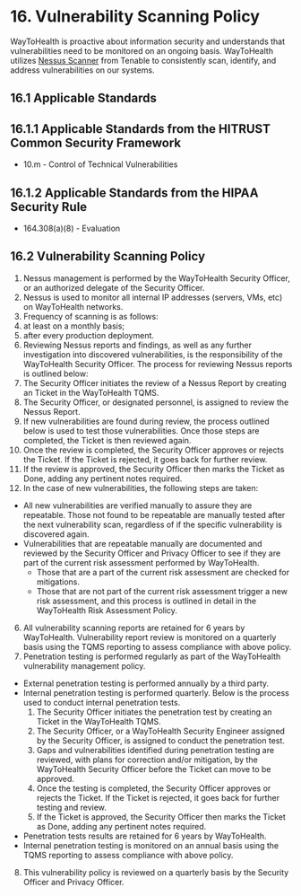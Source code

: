 # 16. Vulnerability Scanning Policy

WayToHealth is proactive about information security and understands that vulnerabilities need to be monitored on an ongoing basis. WayToHealth utilizes [Nessus Scanner](http://www.tenable.com/products/nessus) from Tenable to consistently scan, identify, and address vulnerabilities on our systems. 

## 16.1 Applicable Standards

## 16.1.1 Applicable Standards from the HITRUST Common Security Framework

* 10.m - Control of Technical Vulnerabilities

## 16.1.2 Applicable Standards from the HIPAA Security Rule

* 164.308(a)(8) - Evaluation

## 16.2 Vulnerability Scanning Policy

1. Nessus management is performed by the WayToHealth Security Officer, or an authorized delegate of the Security Officer.
2. Nessus is used to monitor all internal IP addresses (servers, VMs, etc) on WayToHealth networks.
3. Frequency of scanning is as follows:
  1. at least on a monthly basis;
  2. after every production deployment.
4. Reviewing Nessus reports and findings, as well as any further investigation into discovered vulnerabilities, is the responsibility of the WayToHealth Security Officer. The process for reviewing Nessus reports is outlined below:
  1. The Security Officer initiates the review of a Nessus Report by creating an Ticket in the WayToHealth TQMS.
  2. The Security Officer, or designated personnel, is assigned to review the Nessus Report.
  3. If new vulnerabilities are found during review, the process outlined below is used to test those vulnerabilities. Once those steps are completed, the Ticket is then reviewed again.
  4. Once the review is completed, the Security Officer approves or rejects the Ticket. If the Ticket is rejected, it goes back for further review.
  5. If the review is approved, the Security Officer then marks the Ticket as Done, adding any pertinent notes required.
5. In the case of new vulnerabilities, the following steps are taken:
  * All new vulnerabilities are verified manually to assure they are repeatable. Those not found to be repeatable are manually tested after the next vulnerability scan, regardless of if the specific vulnerability is discovered again.
  * Vulnerabilities that are repeatable manually are documented and reviewed by the Security Officer and Privacy Officer to see if they are part of the current risk assessment performed by WayToHealth.
    * Those that are a part of the current risk assessment are checked for mitigations.
    * Those that are not part of the current risk assessment trigger a new risk assessment, and this process is outlined in detail in the WayToHealth Risk Assessment Policy.
6. All vulnerability scanning reports are retained for 6 years by WayToHealth. Vulnerability report review is monitored on a quarterly basis using the  TQMS reporting to assess compliance with above policy.
7. Penetration testing is performed regularly as part of the WayToHealth vulnerability management policy.
  * External penetration testing is performed annually by a third party.
  * Internal penetration testing is performed quarterly. Below is the process used to conduct internal penetration tests.
      1. The Security Officer initiates the penetration test by creating an Ticket in the WayToHealth TQMS.
      2. The Security Officer, or a WayToHealth Security Engineer assigned by the Security Officer, is assigned to conduct the penetration test.
      3. Gaps and vulnerabilities identified during penetration testing are reviewed, with plans for correction and/or mitigation, by the WayToHealth Security Officer before the Ticket can move to be approved.
      4. Once the testing is completed, the Security Officer approves or rejects the Ticket. If the Ticket is rejected, it goes back for further testing and review.
      5. If the Ticket is approved, the Security Officer then marks the Ticket as Done, adding any pertinent notes required.
  * Penetration tests results are retained for 6 years by WayToHealth.
  * Internal penetration testing is monitored on an annual basis using the TQMS reporting to assess compliance with above policy.
8. This vulnerability policy is reviewed on a quarterly basis by the Security Officer and Privacy Officer.
